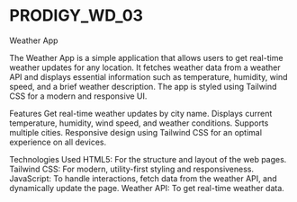 # PRODIGY_WD_03
Weather App

The Weather App is a simple application that allows users to get real-time weather updates for any location. It fetches weather data from a weather API and displays essential information such as temperature, humidity, wind speed, and a brief weather description. The app is styled using Tailwind CSS for a modern and responsive UI.

Features
Get real-time weather updates by city name.
Displays current temperature, humidity, wind speed, and weather conditions.
Supports multiple cities.
Responsive design using Tailwind CSS for an optimal experience on all devices.

Technologies Used
HTML5: For the structure and layout of the web pages.
Tailwind CSS: For modern, utility-first styling and responsiveness.
JavaScript: To handle interactions, fetch data from the weather API, and dynamically update the page.
Weather API: To get real-time weather data.
